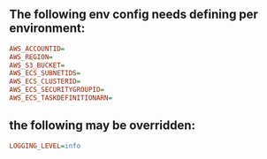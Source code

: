 ## The following env config needs defining per environment:

```ini
AWS_ACCOUNTID=
AWS_REGION=
AWS_S3_BUCKET=
AWS_ECS_SUBNETIDS=
AWS_ECS_CLUSTERID=
AWS_ECS_SECURITYGROUPID=
AWS_ECS_TASKDEFINITIONARN=
```

## the following may be overridden:

```ini
LOGGING_LEVEL=info
```
